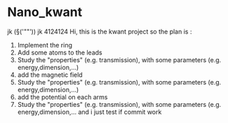 # Nano_kwant
jk (§('""'))
jk 4124124
Hi,
this is the kwant project
so the plan is :
1. Implement the ring
2. Add some atoms to the leads
3. Study the "properties" (e.g.  transmission), with some parameters (e.g.  energy,dimension,...)
4. add the magnetic field
5. Study the "properties" (e.g.  transmission), with some parameters (e.g.  energy,dimension,...)
6. add the potential on each arms
7. Study the "properties" (e.g.  transmission), with some parameters (e.g.  energy,dimension,...
  and i just test if commit work
